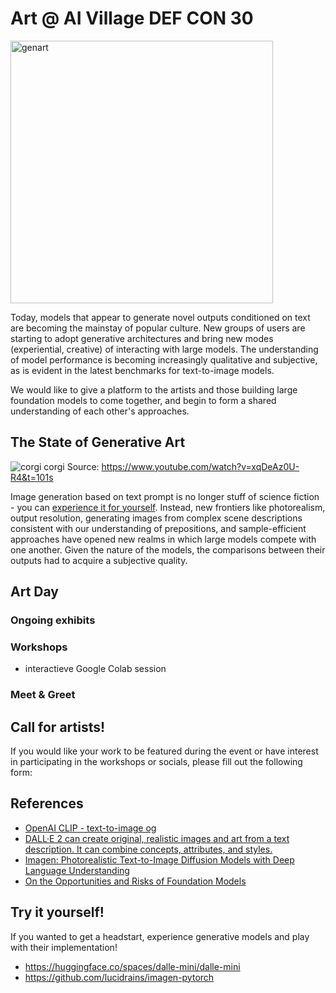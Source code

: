
# Art @ AI Village DEF CON 30
<img width="420" alt="genart" src="https://user-images.githubusercontent.com/1236584/174705371-730d1298-4dcd-4ed9-aed7-dfe19615dade.png">

Today, models that appear to generate novel outputs conditioned on text are becoming the mainstay of popular culture.
New groups of users are starting to adopt generative architectures and bring new modes (experiential, creative) of interacting with large models.
The understanding of model performance is becoming increasingly qualitative and subjective, as is evident in the latest benchmarks for text-to-image models.

We would like to give a platform to the artists and those building large foundation models to come together, and begin to form a shared understanding of each other's approaches.
## The State of Generative Art
![corgi corgi](https://user-images.githubusercontent.com/1236584/174706435-afd9029c-629a-43a6-a141-57106537f58e.png)
Source: https://www.youtube.com/watch?v=xqDeAz0U-R4&t=101s

Image generation based on text prompt is no longer stuff of science fiction - you can [experience it for yourself](https://huggingface.co/spaces/dalle-mini/dalle-mini). Instead, new frontiers like photorealism, output resolution, generating images from complex scene descriptions consistent with our understanding of prepositions, and sample-efficient approaches have opened new realms in which large models compete with one another.
Given the nature of the models, the comparisons between their outputs had to acquire a subjective quality.
## Art Day
### Ongoing exhibits
### Workshops
- interactieve Google Colab session
### Meet & Greet

## Call for artists!
If you would like your work to be featured during the event or have interest in participating in the workshops or socials, please fill out the following form: <form URL goes here>

## References
- [OpenAI CLIP - text-to-image og](https://openai.com/blog/clip/)
- [DALL·E 2 can create original, realistic images and art from a text description. It can combine concepts, attributes, and styles.](https://openai.com/dall-e-2/)
- [Imagen: Photorealistic Text-to-Image Diffusion Models with Deep Language Understanding](https://imagen.research.google/)
- [On the Opportunities and Risks of Foundation Models](https://arxiv.org/abs/2108.07258)

## Try it yourself!
If you wanted to get a headstart, experience generative models and play with their implementation!
- https://huggingface.co/spaces/dalle-mini/dalle-mini
- https://github.com/lucidrains/imagen-pytorch
